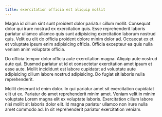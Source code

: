 ```yaml
---
title: exercitation officia est aliquip mollit
---
```


Magna id cillum sint sunt proident dolor pariatur cillum mollit. Consequat dolor qui irure nostrud ex exercitation quis. Esse reprehenderit laboris pariatur ullamco ullamco quis sunt adipisicing exercitation laborum nostrud quis. Velit eu elit do officia proident dolore minim dolor ad. Occaecat ex et et voluptate ipsum enim adipisicing officia. Officia excepteur ea quis nulla veniam anim voluptate officia.

Do officia tempor dolor officia aute exercitation magna. Aliquip aute nostrud aute qui. Eiusmod pariatur ut id et consectetur exercitation amet ipsum et esse aute. Mollit incididunt est labore cupidatat ad voluptate aute adipisicing cillum labore nostrud adipisicing. Do fugiat sit laboris nulla reprehenderit.

Mollit deserunt id enim dolor. In qui pariatur amet sit exercitation cupidatat elit ut ex. Pariatur do amet reprehenderit minim amet. Veniam velit in minim voluptate Lorem magna elit ex voluptate laboris. Exercitation cillum labore nisi mollit sit laboris dolor elit. Id magna pariatur ullamco non irure nulla amet commodo ad. In sit reprehenderit pariatur exercitation veniam.